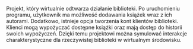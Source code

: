  Projekt, który wirtualnie odtwarza działanie biblioteki. Po uruchomieniu programu, użytkownik ma możliwość dodawania książek wraz z ich autorami. Dodatkowo, istnieje opcja tworzenia kont klientów biblioteki. Klienci mogą wypożyczać dostępne książki oraz mają dostęp do historii swoich wypożyczeń. Dzięki temu projektowi można symulować interakcje charakterystyczne dla rzeczywistej biblioteki w wirtualnym środowisku.
